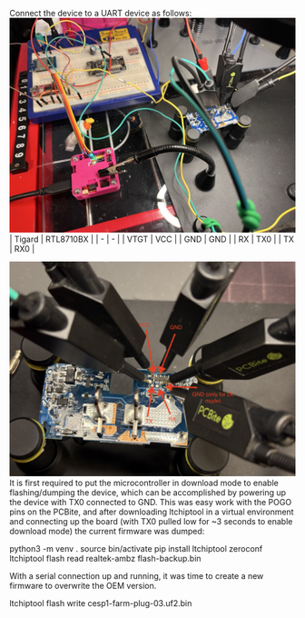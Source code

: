Connect the device to a UART device as follows:
![](images/connect1.jpg)
| Tigard | RTL8710BX |
| - | - |
| VTGT | VCC |
| GND | GND |
| RX | TX0 |
| TX | RX0 |

![](images/connect2.jpg)
It is first required to put the microcontroller in download mode to enable flashing/dumping the device, which can be accomplished by powering up the device with TX0 connected to GND. This was easy work with the POGO pins on the PCBite, and after downloading ltchiptool in a virtual environment and connecting up the board (with TX0 pulled low for ~3 seconds to enable download mode) the current firmware was dumped:

python3 -m venv .
source bin/activate
pip install ltchiptool zeroconf
ltchiptool flash read realtek-ambz flash-backup.bin

With a serial connection up and running, it was time to create a new firmware to overwrite the OEM version.

ltchiptool flash write cesp1-farm-plug-03.uf2.bin
